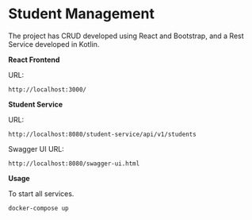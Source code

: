 # Student Management

The project has CRUD developed using React and Bootstrap, and a Rest Service developed in Kotlin.


**React Frontend**

URL:
```
http://localhost:3000/
```

**Student Service**

URL:
```
http://localhost:8080/student-service/api/v1/students
```

Swagger UI URL:
```
http://localhost:8080/swagger-ui.html
```

**Usage**

To start all services.

```
docker-compose up
```
